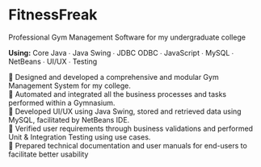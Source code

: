 # FitnessFreak
Professional Gym Management Software for my undergraduate college

<b>Using:</b> Core Java ∙ Java Swing ∙ JDBC ODBC ∙ JavaScript ∙ MySQL ∙ NetBeans ∙ UI/UX ∙ Testing <br>

	Designed and developed a comprehensive and modular Gym Management System for my college. <br>
	Automated and integrated all the business processes and tasks performed within a Gymnasium. <br>
	Developed UI/UX using Java Swing, stored and retrieved data using MySQL, facilitated by NetBeans IDE. <br>
	Verified user requirements through business validations and performed Unit & Integration Testing using use cases. <br>
	Prepared technical documentation and user manuals for end-users to facilitate better usability 

